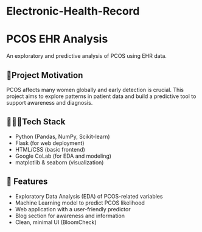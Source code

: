# Electronic-Health-Record
# PCOS EHR Analysis
An exploratory and predictive analysis of PCOS using EHR data.
## 📍Project Motivation
PCOS affects many women globally and early detection is crucial. This project aims to explore patterns in patient data and build a predictive tool to support awareness and diagnosis.
## 👩🏻‍💻Tech Stack
- Python (Pandas, NumPy, Scikit-learn)
- Flask (for web deployment)
- HTML/CSS (basic frontend)
- Google CoLab (for EDA and modeling)
- matplotlib & seaborn (visualization)
## 🧪 Features

- Exploratory Data Analysis (EDA) of PCOS-related variables
- Machine Learning model to predict PCOS likelihood
- Web application with a user-friendly predictor
- Blog section for awareness and information
- Clean, minimal UI (BloomCheck)
